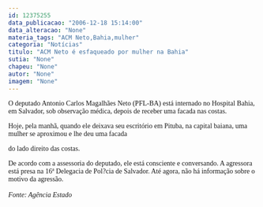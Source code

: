 ```yaml
---
id: 12375255
data_publicacao: "2006-12-18 15:14:00"
data_alteracao: "None"
materia_tags: "ACM Neto,Bahia,mulher"
categoria: "Notícias"
titulo: "ACM Neto é esfaqueado por mulher na Bahia"
sutia: "None"
chapeu: "None"
autor: "None"
imagem: "None"
---
```

<p><P><FONT face=Verdana>O deputado Antonio Carlos Magalhães Neto (PFL-BA) está internado no Hospital Bahia, em Salvador, sob observação médica, depois de receber uma facada nas costas.</FONT></P></p>
<p><P><FONT face=Verdana>Hoje, pela manhã, quando ele deixava seu escritório em Pituba, na capital baiana, uma mulher se aproximou e lhe deu uma facada</p>
<p> do lado direito das costas. </FONT></P></p>
<p><P><FONT face=Verdana>De acordo com a assessoria do deputado, ele está consciente e conversando. A agressora está presa na 16ª Delegacia de Pol?cia de Salvador. Até agora, não há informação sobre o motivo da agressão.<BR><BR><EM>Fonte: Agência Estado</EM></FONT></P> </p>
